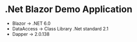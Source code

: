 # .Net Blazor Demo Application 

- Blazor -> .NET 6.0
- DataAccess -> Class Library .Net standard 2.1
- Dapper -> 2.0.138
